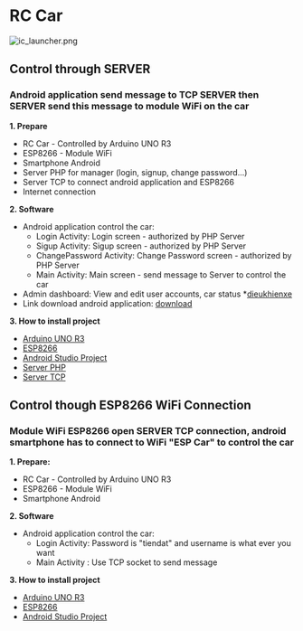 # RC Car
![ic_launcher.png](https://github.com/attain7710/RemoteControlCar-Project/tree/master/images/ic_launcher.png)
## Control through SERVER
### Android application send message to TCP SERVER then SERVER send this message to module WiFi on the car
**1. Prepare**
- RC Car - Controlled by Arduino UNO R3
- ESP8266 - Module WiFi
- Smartphone Android
- Server PHP for manager (login, signup, change password...)
- Server TCP to connect android application and ESP8266
- Internet connection

**2. Software**
- Android application control the car:
  + Login Activity: Login screen - authorized by PHP Server
  + Sigup Activity: Sigup screen - authorized by PHP Server
  + ChangePassword Activity: Change Password screen - authorized by PHP Server
  + Main Activity: Main screen - send message to Server to control the car
- Admin dashboard: View and edit user accounts, car status
	*[dieukhienxe](http://13.58.108.38/dieukhienxe)
- Link download android application: [download](http://13.58.108.38/dieukhienxe/download)

**3. How to install project**
- [Arduino UNO R3](https://github.com/attain7710/RemoteControlCar-Project/tree/master/Arduino/car_arduino_tcp)
- [ESP8266](https://github.com/attain7710/RemoteControlCar-Project/tree/master/Arduino/car_esp_java)
- [Android Studio Project](https://github.com/attain7710/RemoteControlCar-Project/tree/master/AndroidStudioProjects)
- [Server PHP](https://github.com/attain7710/RemoteControlCar-Project/tree/master/PHP_SERVER)
- [Server TCP](https://github.com/attain7710/RemoteControlCar-Project/tree/master/TCPClientServer)

## Control though ESP8266 WiFi Connection
### Module WiFi ESP8266 open SERVER TCP connection, android smartphone has to connect to WiFi "ESP Car" to control the car
**1. Prepare:**
- RC Car - Controlled by Arduino UNO R3
- ESP8266 - Module WiFi
- Smartphone Android

**2. Software**
- Android application control the car:
  + Login Activity: Password is "tiendat" and username is what ever you want
  + Main Activity : Use TCP socket to send message

**3. How to install project**
- [Arduino UNO R3](https://github.com/attain7710/RemoteControlCar-Project/tree/master/Arduino/car_arduino_tcp)
- [ESP8266](https://github.com/attain7710/RemoteControlCar-Project/tree/master/Arduino/car_esp_tcp)
- [Android Studio Project](https://github.com/attain7710/RemoteControlCar-Project/tree/master/AndroidStudioProjects)
